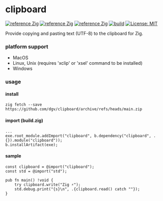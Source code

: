 # clipboard
[![reference Zig](https://img.shields.io/badge/zig%20-0.13.0-orange)](https://github.com/dgv/clipboard/blob/main/build.zig.zon)
[![reference Zig](https://img.shields.io/badge/zigdoc%20-pages-orange)](https://github.com/dgv/clipboard/blob/main/docs/)
[![reference Zig](https://img.shields.io/badge/deps%20-0-green)](https://github.com/dgv/clipboard/blob/main/build.zig.zon)
[![build](https://github.com/dgv/clipboard/actions/workflows/build.yml/badge.svg)](https://github.com/dgv/clipboard/actions/workflows/build.yml)
[![License: MIT](https://img.shields.io/badge/license-MIT-yellow.svg)](https://opensource.org/licenses/MIT)

Provide copying and pasting text (UTF-8) to the clipboard for Zig.

### platform support
- MacOS
- Linux, Unix (requires 'xclip' or 'xsel' command to be installed)
- Windows

### usage
#### install
```
zig fetch --save https://github.com/dgv/clipboard/archive/refs/heads/main.zip
```
#### import (build.zig)
```zig
...
exe.root_module.addImport("clipboard", b.dependency("clipboard", .{}).module("clipboard"));
b.installArtifact(exe);
```

#### sample
```zig
const clipboard = @import("clipboard");
const std = @import("std");

pub fn main() !void {
    try clipboard.write("Zig ⚡");
    std.debug.print("{s}\n", .{clipboard.read() catch ""});
}
```

